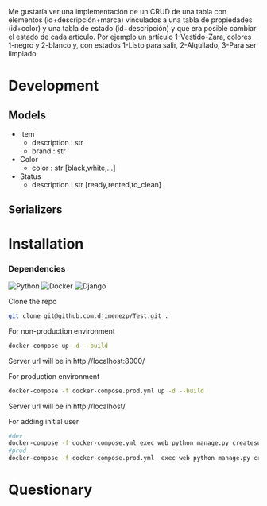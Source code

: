Me gustaría ver una implementación de un CRUD de una tabla con elementos (id+descripción+marca) vinculados a una tabla
de propiedades (id+color) y una tabla de estado (id+descripción) y que era posible cambiar el estado de cada artículo.
Por ejemplo un artículo 1-Vestido-Zara, colores 1-negro y 2-blanco y, con estados 1-Listo para salir, 2-Alquilado,
3-Para ser limpiado

# Development

## Models

- Item
  - description : str
  - brand : str
- Color
  - color : str [black,white,...]
- Status
  - description : str [ready,rented,to_clean]

## Serializers

# Installation

### Dependencies

![Python](https://img.shields.io/badge/Python-3.9.2-greenyellow)
![Docker](https://img.shields.io/badge/Docker-3.9.2-blue)
![Django](https://img.shields.io/badge/Django-4.1.1-darkgreen)

Clone the repo

```sh
git clone git@github.com:djimenezp/Test.git .
```

For non-production environment

```sh
docker-compose up -d --build
```

Server url will be in http://localhost:8000/

For production environment

```sh
docker-compose -f docker-compose.prod.yml up -d --build
```

Server url will be in http://localhost/

For adding initial user

```sh
#dev
docker-compose -f docker-compose.yml exec web python manage.py createsuperuser
#prod
docker-compose -f docker-compose.prod.yml  exec web python manage.py createsuperuser
```

# Questionary

